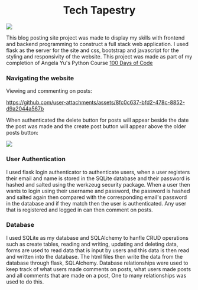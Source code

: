 <h1 align="center">Tech Tapestry</h1>

<img src="https://github.com/user-attachments/assets/f652c670-ae8f-49e8-b141-2a078e88a0b2">

This blog posting site project was made to display my skills with frontend and backend programming to construct a full stack web application.
I used flask as the server for the site and css, bootstrap and javascript for the styling and responsivity of the website. This project was made as part of my completion of Angela Yu's Python Course <a href="https://www.udemy.com/certificate/UC-345341ce-5be6-432e-8b5b-2301eac2b023/">100 Days of Code</a>
<h3>Navigating the website</h3>

<p>Viewing and commenting on posts:</p>

https://github.com/user-attachments/assets/8fc0c637-bfd2-478c-8852-d9a2044a567b
<p>When authenticated the delete button for posts will appear beside the date the post was made and the create post button will appear above the older posts button:</p>
<img src="https://github.com/user-attachments/assets/47934fb5-7e59-4d64-a737-ddf002340ee8">


<h3>User Authentication</h3>

I used flask login authenticator to authenticate users, when a user registers their email and name is stored in the SQLite database and their password is hashed and salted using the werkzeug security package. When a user then wants to login using their username and password, the password is hashed and salted again then compared with the corresponding email's password in the database and if they match then the user is authenticated. Any user that is registered and logged in can then comment on posts. 

<h3>Database</h3>

I used SQLite as my database and SQLAlchemy to hanfle CRUD operations such as create tables, reading and writing, updating and deleting data, forms are used to read data that is input by users and this data is then read and written into the database. The html files then write the data from the database through flask, SQLAlchemy. Database relationships were used to keep track of what users made comments on posts, what users made posts and all comments that are made on a post, One to many relationships was used to do this.
